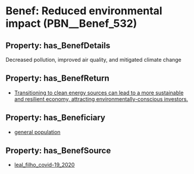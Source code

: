 # Benef: __Reduced environmental impact__ (PBN__Benef_532)

## Property: has_BenefDetails

Decreased pollution, improved air quality, and mitigated climate change

## Property: has_BenefReturn

* [Transitioning to clean energy sources can lead to a more sustainable and resilient economy, attracting environmentally-conscious investors.](../BenefReturn/PBN__BenefReturn_583)

## Property: has_Beneficiary

* [general population](../Stakeholder/PBN__Stakeholder_9)

## Property: has_BenefSource

* [leal_filho_covid-19_2020](../Article/PBN__Article_109)

